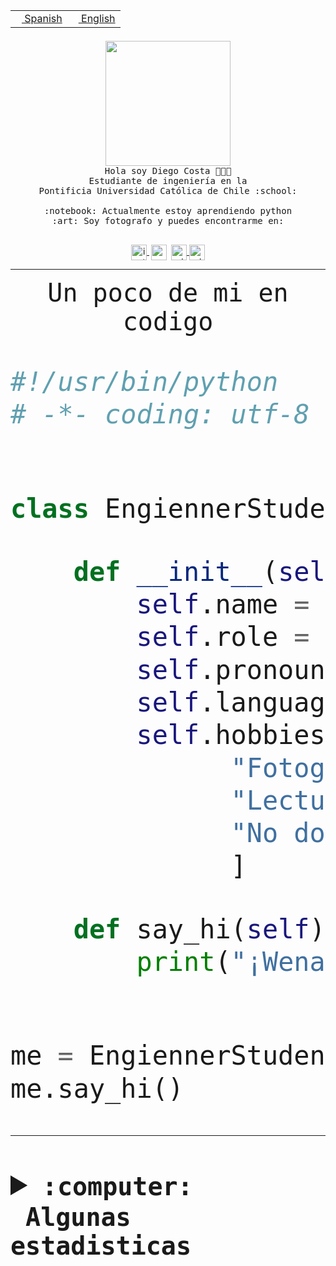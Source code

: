 <table border="0"  align="right">
 <tr><td><a href="README.md"><img src="https://upload.wikimedia.org/wikipedia/commons/thumb/8/89/Bandera_de_Espa%C3%B1a.svg/1200px-Bandera_de_Espa%C3%B1a.svg.png" height="10"> Spanish</a></td>
 <td><a href="README.en.md"><img src="https://upload.wikimedia.org/wikipedia/commons/a/a4/Flag_of_the_United_States.svg" height="10"> English</a></td></tr>
</table><br><br><br>


<p align="center">
  <img src="https://github.com/diegocostares/diegocostares/blob/main/Images/aaa2.gif?raw=true" height="200px" weight="200px">
  <br><samp>
    Hola soy Diego Costa 👨🏻‍💻<br>
    Estudiante de ingeniería en la <br>
    Pontificia Universidad Católica de Chile :school:<br>
  <br>
    :notebook: Actualmente estoy aprendiendo python <br>
    :art: Soy fotografo y puedes encontrarme en: <br>
  <br></samp>
  
</p>

<p align="center">
   <a href="https://instagram.com/diegocosta_no" target="blank">
    <img 
    align="center" src="https://cdn.jsdelivr.net/npm/simple-icons@3.0.1/icons/instagram.svg" alt="instagram" height="25px" width="25px" />
  </a>
  <a style="border: 3px solid; color: white;"href="https://t.me/diegocosta_no" target="blank">
  <img
  align="center" alt="Telegram" width="25px" src="https://icons-for-free.com/iconfiles/png/512/Telegram-1324888767380505522.png" />
</a>
<a href="https://api.whatsapp.com/send?phone=56971897835&text=Hola!" target="blank">
  <img
  align="center" alt="wtsp" width="25px" src="https://img.icons8.com/pastel-glyph/2x/whatsapp--v2.png" />
</a>
<a href="https://www.linkedin.com/in/diego-costa-786249213/" target="blank">
  <img
  align="center" alt="wtsp" width="25px" src="https://img.icons8.com/metro/452/linkedin.png" />
</a>

  </a>
</p>

---


<p align="center"><font size="25"><samp>Un poco de mi en codigo</samp></front></p>


```python
#!/usr/bin/python
# -*- coding: utf-8 -*-


class EngiennerStudent:

    def __init__(self):
        self.name = "Diego Costa"
        self.role = "Estudiante"
        self.pronouns = "he/him"
        self.language_spoken = ["es_CL", "en_US"]
        self.hobbies = [
              "Fotografia",
              "Lectura",
              "No dormir",
              ]

    def say_hi(self):
        print("¡Wena mundo!")


me = EngiennerStudent()
me.say_hi()
```
---
<details>
  <summary><b><samp>:computer: &nbsp;Algunas estadisticas</samp></b></summary>
  <br/></p>

<!--START_SECTION:waka-->
![Code Time](http://img.shields.io/badge/Code%20Time-1%2C077%20hrs%2032%20mins-blue)

**Soy nocturno 🦉** 

```text
🌞 Mañana                 52 commits          ░░░░░░░░░░░░░░░░░░░░░░░░░   01.42 % 
🌆 Día                    1192 commits        ████████░░░░░░░░░░░░░░░░░   32.61 % 
🌃 Tarde                  1556 commits        ███████████░░░░░░░░░░░░░░   42.57 % 
🌙 Noche                  855 commits         ██████░░░░░░░░░░░░░░░░░░░   23.39 % 
```
📅 **Soy más productivo los Martes** 

```text
Lunes                    567 commits         ████░░░░░░░░░░░░░░░░░░░░░   15.51 % 
Martes                   652 commits         ████░░░░░░░░░░░░░░░░░░░░░   17.84 % 
Miércoles                458 commits         ███░░░░░░░░░░░░░░░░░░░░░░   12.53 % 
Jueves                   558 commits         ████░░░░░░░░░░░░░░░░░░░░░   15.27 % 
Viernes                  529 commits         ████░░░░░░░░░░░░░░░░░░░░░   14.47 % 
Sábado                   345 commits         ██░░░░░░░░░░░░░░░░░░░░░░░   09.44 % 
Domingo                  546 commits         ████░░░░░░░░░░░░░░░░░░░░░   14.94 % 
```


📊 **Esta semana me dediqué a** 

```text
🐱‍💻 Proyectos: 
2023-1-S4-Grupo2-Backend 8 hrs 4 mins        ███████████░░░░░░░░░░░░░░   43.07 % 
2023-1-S4-Grupo2-IA      5 hrs 12 mins       ███████░░░░░░░░░░░░░░░░░░   27.74 % 
UbiCate-v2               2 hrs 33 mins       ███░░░░░░░░░░░░░░░░░░░░░░   13.65 % 
t                        2 hrs 29 mins       ███░░░░░░░░░░░░░░░░░░░░░░   13.25 % 
proyecto-grupo-31        22 mins             ░░░░░░░░░░░░░░░░░░░░░░░░░   01.98 % 
```


 Last Updated on 22/06/2023 20:22:37 UTC
<!--END_SECTION:waka-->
  
  

<p align="center"> <img src="https://github-readme-stats.vercel.app/api?username=diegocostares&show_icons=true&theme=ayu-mirage" alt="abhisheknaiidu" /></p>
 
</details>

